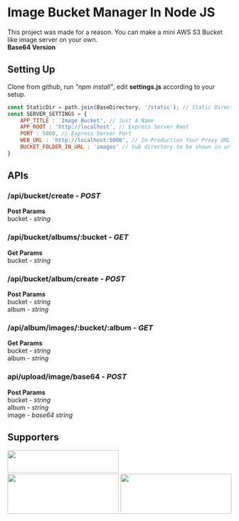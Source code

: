 ﻿# Image Bucket Manager In Node JS
This project was made for a reason. You can make a mini AWS S3 Bucket like image server on your own. <br/>
**Base64 Version** <br/>
## Setting Up
Clone from github, run *"npm install"*, edit **settings.js** according to your setup.
```javascript
const StaticDir = path.join(BaseDirectory, '/static'); // Static Directory In Which The Images Will Be Saved
const SERVER_SETTINGS = {
    APP_TITLE : 'Image Bucket', // Just A Name
    APP_ROOT : 'http://localhost', // Express Server Root
    PORT : 5000, // Express Server Port
    WEB_URL : 'http://localhost:5000', // In Production Your Proxy URL eg. https://bucket.example.com
    BUCKET_FOLDER_IN_URL : 'images' // Sub directory to be shown in url eg. https://bucket.example.com/images
}
```
## APIs
### /api/bucket/create - *POST*
**Post Params** <br/>
bucket - *string*
### /api/bucket/albums/:bucket - *GET*
**Get Params** <br/>
bucket - *string*
### /api/bucket/album/create - *POST*
**Post Params** <br/>
bucket - *string* <br/>
album - *string*
### /api/album/images/:bucket/:album - *GET*
**Get Params** <br/>
bucket - *string* <br/>
album - *string*
### api/upload/image/base64 - *POST*
**Post Params** <br/>
bucket - *string* <br/>
album - *string* <br/>
image - *base64 string*
## Supporters
<a href="https://infoniam.com"><img src="https://infoniam.com/assets/Infoniam-Logo.png" height="50" width="250" ></a> &nbsp;&nbsp;&nbsp;&nbsp;
<a href="https://shodaimama.com"><img src="https://shodaimama.com/logo/logo.png" height="90" width="250" ></a>
<a href="https://arniam.com"><img src="https://arniam.com/assets/images/official/branding/arniam-logo-colored-mini.webp" height="90" width="250" ></a>
